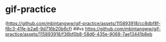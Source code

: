 # gif-practice
(https://github.com/mbintangww/gif-practice/assets/115893918/cc8dbf8f-f8c3-41fe-b2a6-9d716b20b6cf)
##vs
https://github.com/mbintangww/gif-practice/assets/115893918/f36bf0b8-58d6-435e-9068-7ae13441b8eb
